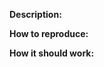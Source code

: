 [/]: # (Add links to things related to the bug using for example http://wowhead.com)

**Description:**


**How to reproduce:**


**How it should work:**

